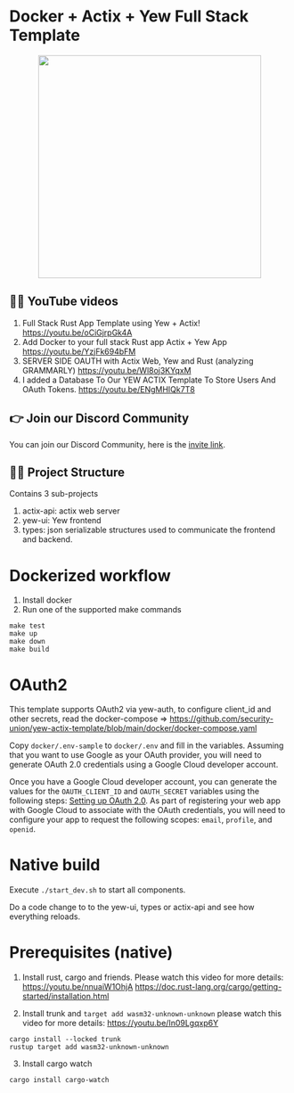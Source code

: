 # Docker + Actix + Yew Full Stack Template
<p align="center">
  <img src="https://user-images.githubusercontent.com/1176339/179438927-e09e2f37-9144-41ba-a080-e2c3c250b113.png" width="400"/>
</p>

## 👨‍💻 YouTube videos
1. Full Stack Rust App Template using Yew + Actix! https://youtu.be/oCiGjrpGk4A
2. Add Docker to your full stack Rust app Actix + Yew App https://youtu.be/YzjFk694bFM
3. SERVER SIDE OAUTH with Actix Web, Yew and Rust (analyzing GRAMMARLY) https://youtu.be/Wl8oj3KYqxM
4. I added a Database To Our YEW ACTIX Template To Store Users And OAuth Tokens.
 https://youtu.be/ENgMHIQk7T8
 
## 👉 Join our Discord Community
You can join our Discord Community, here is the [invite link](https://discord.gg/JP38NRe4CJ).

## 👨‍💻 Project Structure

Contains 3 sub-projects

1. actix-api: actix web server
2. yew-ui: Yew frontend
3. types: json serializable structures used to communicate the frontend and backend.

# Dockerized workflow

1. Install docker
2. Run one of the supported make commands

```
make test
make up
make down
make build
```

# OAuth2

This template supports OAuth2 via yew-auth, to configure client_id and other secrets, read the docker-compose => 
https://github.com/security-union/yew-actix-template/blob/main/docker/docker-compose.yaml

Copy `docker/.env-sample` to `docker/.env` and fill in the variables. Assuming that you want to use Google as your OAuth provider, you will need to generate OAuth 2.0 credentials using a Google Cloud developer account. 

Once you have a Google Cloud developer account, you can generate the values for the `OAUTH_CLIENT_ID` and `OAUTH_SECRET` variables using the following steps: [Setting up OAuth 2.0](https://support.google.com/cloud/answer/6158849?hl=en). As part of registering your web app with Google Cloud to associate with the OAuth credentials, you will need to configure your app to request the following scopes: `email`, `profile`, and `openid`.

# Native build

Execute `./start_dev.sh` to start all components.

Do a code change to to the yew-ui, types or actix-api and see how everything reloads.

# Prerequisites (native)

1. Install rust, cargo and friends. Please watch this video for more details: https://youtu.be/nnuaiW1OhjA
https://doc.rust-lang.org/cargo/getting-started/installation.html

2. Install trunk and `target add wasm32-unknown-unknown` please watch this video for more details: https://youtu.be/In09Lgqxp6Y
```
cargo install --locked trunk
rustup target add wasm32-unknown-unknown
```

3. Install cargo watch 
```
cargo install cargo-watch
```
